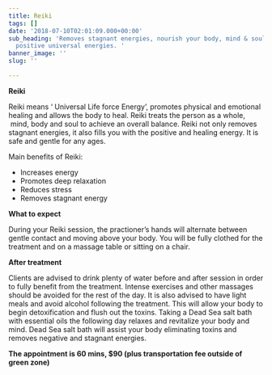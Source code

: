 ```yaml
---
title: Reiki
tags: []
date: '2018-07-10T02:01:09.000+00:00'
sub_heading: 'Removes stagnant energies, nourish your body, mind & soul with loving
  positive universal energies. '
banner_image: ''
slug: ''

---
```

**Reiki**

Reiki means ‘ Universal Life force Energy’, promotes physical and emotional healing and allows the body to heal. Reiki treats the person as a whole,  mind, body and soul to achieve an overall balance. Reiki not only removes stagnant energies, it also fills you with the positive and healing energy. It is safe and gentle for any ages.

Main benefits of Reiki:

* Increases energy
* Promotes deep relaxation
* Reduces stress
* Removes stagnant energy

**What to expect**

During your Reiki session, the practioner’s hands will alternate between gentle contact and moving above your body. You will be fully clothed for the treatment and on a massage table or sitting on a chair.

**After treatment**

Clients are advised to drink plenty of water before and after session in order to fully benefit from the treatment. Intense exercises and other massages should be avoided for the rest of the day. It is also advised to have light meals and avoid alcohol following the treatment. This will allow your body to begin detoxification and flush out the toxins. Taking a Dead Sea salt bath with essential oils the following day relaxes and revitalize your body and mind. Dead Sea salt bath will assist your body eliminating toxins and removes negative and stagnant energies.

**The appointment is 60 mins, $90 (plus transportation fee outside of green zone)**
